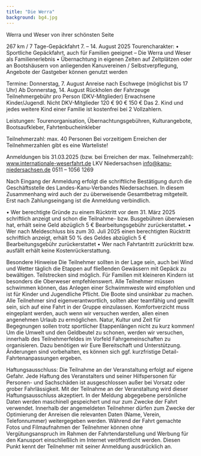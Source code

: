 ```yaml
---
title: "Die Werra"
background: bg4.jpg
---
```



Werra und Weser von ihrer schönsten Seite

267 km / 7 Tage-Gepäckfahrt 
      7. – 14. August 2025
Tourencharakter:
•	Sportliche Gepäckfahrt, auch für Familien geeignet – Die Werra und Weser als Familienerlebnis 
•	Übernachtung in eigenen Zelten auf Zeltplätzen oder an Bootshäusern von anliegenden Kanuvereinen / Selbstverpflegung, Angebote der Gastgeber können genutzt werden

Termine:
Donnerstag, 7. August	Anreise nach Eschwege (möglichst bis 17 Uhr)
Ab Donnerstag, 14. August	Rückholen der Fahrzeuge
Teilnehmergebühr  pro Person (DKV-Mitglieder)
	Erwachsene 	Kinder/Jugendl. 	Nicht DKV-Mitglieder
	120 €	   90 €	150 €
Das 2. Kind und jedes weitere Kind einer Familie ist kostenfrei bei 2 Vollzahlern.

Leistungen:   Tourenorganisation, Übernachtungsgebühren, Kulturangebote, Bootsaufkleber, Fahrtenbucheinkleber

Teilnehmerzahl:	max. 40 Personen
Bei vorzeitigem Erreichen der Teilnehmerzahlen gibt es eine Warteliste!

Anmeldungen bis 31.03.2025  (bzw. bei Erreichen der max. Teilnehmerzahl):
www.internationale-weserfahrt.de   LKV Niedersachsen    info@kanu-niedersachsen.de
0511 – 1056 1269

Nach Eingang der Anmeldung erfolgt die schriftliche Bestätigung durch die Geschäftsstelle des Landes-Kanu-Verbandes Niedersachsen. In diesem Zusammenhang wird auch der zu überweisende Gesamtbetrag mitgeteilt. Erst nach Zahlungseingang ist die Anmeldung verbindlich.

•	Wer berechtigte Gründe zu einem Rücktritt vor dem 31. März 2025 schriftlich anzeigt und schon die Teilnahme- bzw. Busgebühren überwiesen hat, erhält seine Geld abzüglich 5 € Bearbeitungsgebühr zurückerstattet.
•	Wer nach Meldeschluss bis zum 30. Juli 2025 einen berechtigten Rücktritt schriftlich anzeigt, erhält 50 % des Geldes abzüglich 5 € Bearbeitungsgebühr zurückerstattet
•	Wer nach Fahrtantritt zurücktritt bzw. ausfällt erhält keine Kostenrückerstattung.

Besondere Hinweise
Die Teilnehmer sollten in der Lage sein, auch bei Wind und Wetter täglich die Etappen auf fließenden Gewässern mit Gepäck zu bewältigen. Teilstrecken sind möglich. Für Familien mit kleineren Kindern ist besonders die Oberweser empfehlenswert.
Alle Teilnehmer müssen schwimmen können, das Anlegen einer Schwimmweste wird empfohlen und ist für Kinder und Jugendliche Pflicht. Die Boote sind unsinkbar zu machen. Alle Teilnehmer sind eigenverantwortlich, sollten aber teamfähig und gewillt sein, sich auf eine Fahrt in der Gruppe einzulassen.
Komfortverzicht muss eingeplant werden, auch wenn wir versuchen werden, allen einen angenehmen Urlaub zu ermöglichen. Natur, Kultur und Zeit für Begegnungen sollen trotz sportlicher Etappenlängen nicht zu kurz kommen! Um die Umwelt und den Geldbeutel zu schonen, werden wir versuchen, innerhalb des Teilnehmerfeldes im Vorfeld Fahrgemeinschaften zu organisieren. Dazu benötigen wir Eure Bereitschaft und Unterstützung.
Änderungen sind vorbehalten, es können sich ggf. kurzfristige Detail- Fahrtenanpassungen ergeben.

Haftungsausschluss:
Die Teilnahme an der Veranstaltung erfolgt auf eigene Gefahr. Jede Haftung des Veranstalters und seiner Hilfspersonen für Personen- und Sachschäden ist ausgeschlossen außer bei Vorsatz oder grober Fahrlässigkeit. Mit der Teilnahme an der Veranstaltung wird dieser Haftungsausschluss akzeptiert.
In der Meldung abgegebene persönliche Daten werden maschinell gespeichert und nur zum Zwecke der Fahrt verwendet. Innerhalb der angemeldeten Teilnehmer dürfen zum Zwecke der Optimierung der Anreisen die relevanten Daten (Name, Verein, Telefonnummer) weitergegeben werden. Während der Fahrt gemachte Fotos und Filmaufnahmen der Teilnehmer können ohne Vergütungsanspruch im Rahmen der Fahrtendarstellung und Werbung für den Kanusport einschließlich im Internet veröffentlicht werden. Diesen Punkt kennt der Teilnehmer mit seiner Anmeldung ausdrücklich an.
